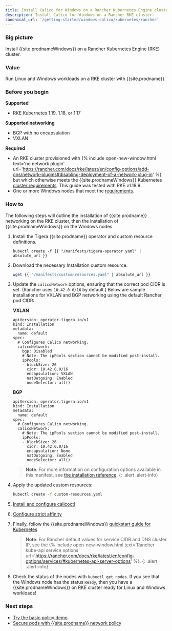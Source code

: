 ```yaml
---
title: Install Calico for Windows on a Rancher Kubernetes Engine cluster
description: Install Calico for Windows on a Rancher RKE cluster.
canonical_url: '/getting-started/windows-calico/kubernetes/rancher'
---
```


### Big picture

Install {{site.prodnameWindows}} on a Rancher Kubernetes Engine (RKE) cluster.

### Value

Run Linux and Windows workloads on a RKE cluster with {{site.prodname}}.

### Before you begin

**Supported**

- RKE Kubernetes 1.19, 1.18, or 1.17

**Supported networking**

- BGP with no encapsulation
- VXLAN

**Required**

- An RKE cluster provisioned with {% include open-new-window.html text='no network plugin' url='https://rancher.com/docs/rke/latest/en/config-options/add-ons/network-plugins#disabling-deployment-of-a-network-plug-in' %}
but which otherwise meets the {{site.prodnameWindows}} Kubernetes [cluster requirements]({{site.baseurl}}/getting-started/windows-calico/kubernetes/requirements). This guide was tested with RKE v1.18.9.
- One or more Windows nodes that meet the [requirements]({{site.baseurl}}/getting-started/windows-calico/kubernetes/requirements).

### How to

The following steps will outline the installation of {{site.prodname}} networking on the RKE cluster, then the installation of {{site.prodnameWindows}} on the Windows nodes.

1. Install the Tigera {{site.prodname}} operator and custom resource definitions.

   ```
   kubectl create -f {{ "/manifests/tigera-operator.yaml" | absolute_url }}
   ```

1. Download the necessary Installation custom resource.

   ```bash
   wget {{ "/manifests/custom-resources.yaml" | absolute_url }}
   ```

1. Update the `calicoNetwork` options, ensuring that the correct pod CIDR is set. (Rancher uses `10.42.0.0/16` by default.)
   Below are sample installations for VXLAN and BGP networking using the default Rancher pod CIDR:

   **VXLAN**

   ```
   apiVersion: operator.tigera.io/v1
   kind: Installation
   metadata:
     name: default
   spec:
     # Configures Calico networking.
     calicoNetwork:
       bgp: Disabled
       # Note: The ipPools section cannot be modified post-install.
       ipPools:
       - blockSize: 26
         cidr: 10.42.0.0/16
         encapsulation: VXLAN
         natOutgoing: Enabled
         nodeSelector: all()
   ```

   **BGP**

   ```
   apiVersion: operator.tigera.io/v1
   kind: Installation
   metadata:
     name: default
   spec:
     # Configures Calico networking.
     calicoNetwork:
       # Note: The ipPools section cannot be modified post-install.
       ipPools:
       - blockSize: 26
         cidr: 10.42.0.0/16
         encapsulation: None
         natOutgoing: Enabled
         nodeSelector: all()
   ```

   > **Note**: For more information on configuration options available in this manifest, see [the installation reference]({{site.baseurl}}/reference/installation/api).
   {: .alert .alert-info}

1. Apply the updated custom resources:

   ```bash
   kubectl create -f custom-resources.yaml
   ```

1. [Install and configure calicoctl]({{site.baseurl}}/getting-started/clis/calicoctl/install)

1. [Configure strict affinity]({{site.baseurl}}/getting-started/windows-calico/quickstart#configure-strict-affinity-for-clusters-using-calico-networking)

1. Finally, follow the {{site.prodnameWindows}} [quickstart guide for Kubernetes]({{site.baseurl}}/getting-started/windows-calico/quickstart#install-calico-for-windows)

   > **Note**: For Rancher default values for service CIDR and DNS cluster IP, see the {% include open-new-window.html text='Rancher kube-api service options' url='https://rancher.com/docs/rke/latest/en/config-options/services/#kubernetes-api-server-options' %}.
   {: .alert .alert-info}

1. Check the status of the nodes with `kubectl get nodes`. If you see that the Windows node has the status `Ready`, then you have a {{site.prodnameWindows}} on RKE cluster ready for Linux and Windows workloads!

### Next steps

- [Try the basic policy demo]({{site.baseurl}}/getting-started/windows-calico/demo)
- [Secure pods with {{site.prodname}} network policy]({{site.baseurl}}/security/calico-network-policy)
